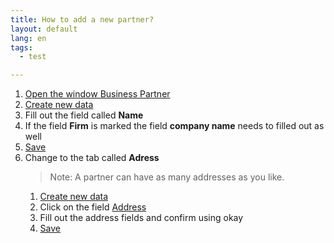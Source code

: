 ```yaml
---
title: How to add a new partner?
layout: default
lang: en
tags:
  - test

---
```

1. [Open the window Business Partner](How_to_find_and_open_a_window)
1. [Create new data](How_to_add_new_data)
1. Fill out the field called **Name** 
1. If the field **Firm** is marked the field **company name** needs to filled out as well
1. [Save](How_to_add_new_data)
1. Change to the tab called **Adress** 
	> Note: A partner can have as many addresses as you like.
	1. [Create new data](How_to_add_new_data)
	1. Click on the field [Address](../images/de_feld_anschrift.png)
	1. Fill out the address fields and confirm using okay
	1. [Save](How_to_add_new_data)
